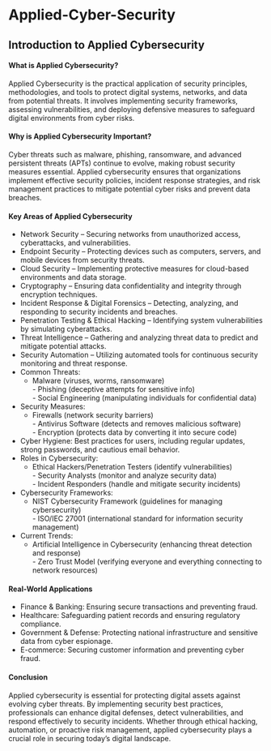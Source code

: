 # Applied-Cyber-Security

## Introduction to Applied Cybersecurity

#### What is Applied Cybersecurity?

Applied Cybersecurity is the practical application of security principles, methodologies, and tools to protect digital systems, networks, and data from potential threats. 
It involves implementing security frameworks, assessing vulnerabilities, and deploying defensive measures to safeguard digital environments from cyber risks.

#### Why is Applied Cybersecurity Important?
Cyber threats such as malware, phishing, ransomware, and advanced persistent threats (APTs) continue to evolve, making robust security measures essential. 
Applied cybersecurity ensures that organizations implement effective security policies, incident response strategies, and risk management practices to mitigate potential cyber risks and prevent data breaches.

#### Key Areas of Applied Cybersecurity
 - Network Security – Securing networks from unauthorized access, cyberattacks, and vulnerabilities.     <br/>
 - Endpoint Security – Protecting devices such as computers, servers, and mobile devices from security threats.     <br/>
 - Cloud Security – Implementing protective measures for cloud-based environments and data storage.     <br/>
 - Cryptography – Ensuring data confidentiality and integrity through encryption techniques.     <br/>
 - Incident Response & Digital Forensics – Detecting, analyzing, and responding to security incidents and breaches.     <br/>
 - Penetration Testing & Ethical Hacking – Identifying system vulnerabilities by simulating cyberattacks.     <br/>
 - Threat Intelligence – Gathering and analyzing threat data to predict and mitigate potential attacks.     <br/>
 - Security Automation – Utilizing automated tools for continuous security monitoring and threat response.     <br/>
 - Common Threats:     <br/>
     - Malware (viruses, worms, ransomware)     <br/>
		   - Phishing (deceptive attempts for sensitive info)     <br/>
		   - Social Engineering (manipulating individuals for confidential data)     <br/>
  - Security Measures:     <br/>
     - Firewalls (network security barriers)     <br/>
			  - Antivirus Software (detects and removes malicious software)     <br/>
			  - Encryption (protects data by converting it into secure code)     <br/>
 - Cyber Hygiene:  Best practices for users, including regular updates, strong passwords, and cautious email behavior.     <br/>
 - Roles in Cybersecurity:     <br/>
     - Ethical Hackers/Penetration Testers (identify vulnerabilities)     <br/>
			  - Security Analysts (monitor and analyze security data)     <br/>
			  - Incident Responders (handle and mitigate security incidents)     <br/>
 - Cybersecurity Frameworks:     <br/>
     - NIST Cybersecurity Framework (guidelines for managing cybersecurity)     <br/>
  			-	ISO/IEC 27001 (international standard for information security management)     <br/>
 - Current Trends:     <br/>
     - Artificial Intelligence in Cybersecurity (enhancing threat detection and response)     <br/>
		   - Zero Trust Model (verifying everyone and everything connecting to network resources)     <br/>
       
#### Real-World Applications
 - Finance & Banking: Ensuring secure transactions and preventing fraud.     <br/>
 - Healthcare: Safeguarding patient records and ensuring regulatory compliance.     <br/>
 - Government & Defense: Protecting national infrastructure and sensitive data from cyber espionage.     <br/>
 - E-commerce: Securing customer information and preventing cyber fraud.     <br/>

#### Conclusion
Applied cybersecurity is essential for protecting digital assets against evolving cyber threats. By implementing security best practices, professionals can enhance 
digital defenses, detect vulnerabilities, and respond effectively to security incidents. Whether through ethical hacking, automation, or proactive risk management, applied 
cybersecurity plays a crucial role in securing today’s digital landscape.

